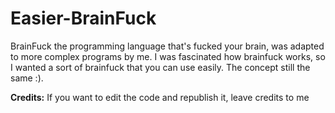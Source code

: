 # Easier-BrainFuck
BrainFuck the programming language that's fucked your brain, was adapted to more complex programs by me. I was fascinated how brainfuck works, so I wanted a sort of brainfuck that you can use easily. The concept still the same :).

**Credits:**
If you want to edit the code and republish it, leave credits to me

